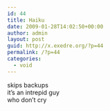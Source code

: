 ```yaml
---
id: 44
title: Haiku
date: 2009-01-28T14:02:50+00:00
author: admin
layout: post
guid: http://x.exedre.org/?p=44
permalink: /?p=44
categories:
  - void
---
```

<span class="status_body">skips backups<br /> it&#8217;s an intrepid guy<br /> who don&#8217;t cry</span>